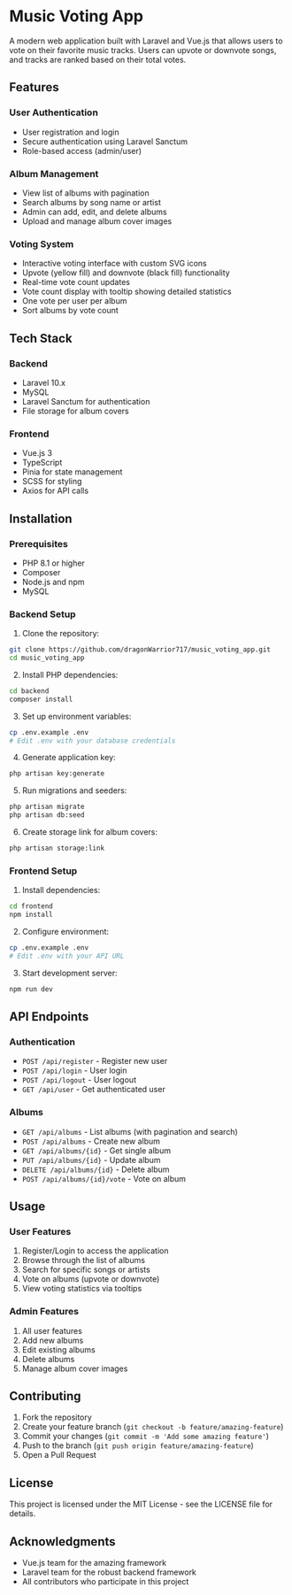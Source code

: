 # Music Voting App

A modern web application built with Laravel and Vue.js that allows users to vote on their favorite music tracks. Users can upvote or downvote songs, and tracks are ranked based on their total votes.

## Features

### User Authentication
- User registration and login
- Secure authentication using Laravel Sanctum
- Role-based access (admin/user)

### Album Management
- View list of albums with pagination
- Search albums by song name or artist
- Admin can add, edit, and delete albums
- Upload and manage album cover images

### Voting System
- Interactive voting interface with custom SVG icons
- Upvote (yellow fill) and downvote (black fill) functionality
- Real-time vote count updates
- Vote count display with tooltip showing detailed statistics
- One vote per user per album
- Sort albums by vote count

## Tech Stack

### Backend
- Laravel 10.x
- MySQL
- Laravel Sanctum for authentication
- File storage for album covers

### Frontend
- Vue.js 3
- TypeScript
- Pinia for state management
- SCSS for styling
- Axios for API calls

## Installation

### Prerequisites
- PHP 8.1 or higher
- Composer
- Node.js and npm
- MySQL

### Backend Setup
1. Clone the repository:
```bash
git clone https://github.com/dragonWarrior717/music_voting_app.git
cd music_voting_app
```

2. Install PHP dependencies:
```bash
cd backend
composer install
```

3. Set up environment variables:
```bash
cp .env.example .env
# Edit .env with your database credentials
```

4. Generate application key:
```bash
php artisan key:generate
```

5. Run migrations and seeders:
```bash
php artisan migrate
php artisan db:seed
```

6. Create storage link for album covers:
```bash
php artisan storage:link
```

### Frontend Setup
1. Install dependencies:
```bash
cd frontend
npm install
```

2. Configure environment:
```bash
cp .env.example .env
# Edit .env with your API URL
```

3. Start development server:
```bash
npm run dev
```

## API Endpoints

### Authentication
- `POST /api/register` - Register new user
- `POST /api/login` - User login
- `POST /api/logout` - User logout
- `GET /api/user` - Get authenticated user

### Albums
- `GET /api/albums` - List albums (with pagination and search)
- `POST /api/albums` - Create new album
- `GET /api/albums/{id}` - Get single album
- `PUT /api/albums/{id}` - Update album
- `DELETE /api/albums/{id}` - Delete album
- `POST /api/albums/{id}/vote` - Vote on album

## Usage

### User Features
1. Register/Login to access the application
2. Browse through the list of albums
3. Search for specific songs or artists
4. Vote on albums (upvote or downvote)
5. View voting statistics via tooltips

### Admin Features
1. All user features
2. Add new albums
3. Edit existing albums
4. Delete albums
5. Manage album cover images

## Contributing

1. Fork the repository
2. Create your feature branch (`git checkout -b feature/amazing-feature`)
3. Commit your changes (`git commit -m 'Add some amazing feature'`)
4. Push to the branch (`git push origin feature/amazing-feature`)
5. Open a Pull Request

## License

This project is licensed under the MIT License - see the LICENSE file for details.

## Acknowledgments
- Vue.js team for the amazing framework
- Laravel team for the robust backend framework
- All contributors who participate in this project 
